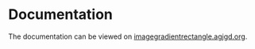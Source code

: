 # Documentation

The documentation can be viewed on [imagegradientrectangle.agjgd.org](https://imagegradientrectangle.agjgd.org/).
